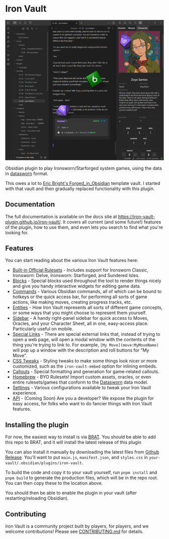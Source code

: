 # Iron Vault

![Iron Vault](./docs/Support/img/iron-vault-screenshot.png)

Obsidian plugin to play Ironsworn/Starforged system games, using the data in
[datasworn](https://github.com/rsek/datasworn) format.

This owes a lot to [Eric Bright's
Forged_in_Obsidian](https://github.com/ericbright2002/Forged_in_Obsidian)
template vault. I started with that vault and then gradually replaced
functionality with this plugin.

## Documentation

The full documentation is available on the docs site at
https://iron-vault-plugin.github.io/iron-vault/. It covers all current (and some
future!) features of the plugin, how to use them, and even lets you search to
find what you're looking for.

## Features

You can start reading about the various Iron Vault features here:

* [Built-in Official Rulesets](https://iron-vault-plugin.github.io/iron-vault/other-features/rulesets-and-homebrew.html#Built-in_Rulesets) - Includes support for Ironsworn Classic, Ironsworn: Delve, Ironsworn: Starforged, and Sundered Isles.
* [Blocks](https://iron-vault-plugin.github.io/iron-vault/blocks/about-blocks.html) -
  Special blocks used throughout the tool to render things nicely and give you
  handy interactive widgets for editing game data.
* [Commands](https://iron-vault-plugin.github.io/iron-vault/commands/about-commands.html) -
  Various Obsidian commands, all of which can be bound to hotkeys or the
  quick access bar, for performing all sorts of game actions, like making
  moves, creating progress tracks, etc.
* [Entities](https://iron-vault-plugin.github.io/iron-vault/entities/about-entities.html) -
  How Iron Vault represents all sorts of different game concepts, or some
  ways that you might choose to represent them yourself.
* [Sidebar](https://iron-vault-plugin.github.io/iron-vault/other-features/sidebar.html) -
  A handy right-panel sidebar for quick access to Moves, Oracles, and your
  Character Sheet, all in one, easy-access place. Particularly useful on
  mobile.
* [Special
  Links](https://iron-vault-plugin.github.io/iron-vault/other-features/special-links.html) -
  There are special external links that, instead of trying to open a web
  page, will open a modal window with the contents of the thing you're trying
  to link to. For example, `[My Move](move:MyMoveName)` will pop up a window
  with the description and roll buttons for "My Move".
* [CSS
  Tweaks](https://iron-vault-plugin.github.io/iron-vault/other-features/css-tweaks.html) -
  Styling tweaks to make some things look nicer or more customized, such as
  the `iron-vault-embed` option for inlining embeds.
* [Callouts](https://iron-vault-plugin.github.io/iron-vault/other-features/callouts.html) - Special formatting and generation for game-related callouts.
* [Homebrew](https://iron-vault-plugin.github.io/iron-vault/other-features/rulesets-and-homebrew.html#Homebrew) - BYO Rulesets! Import custom assets, oracles, or even entire rulesets/games that conform to the [Datasworn](https://github.com/rsek/datasworn) data model.
* [Settings](https://iron-vault-plugin.github.io/iron-vault/other-features/settings.html) -
  Various configurations available to tweak your Iron Vault experience.
* [API](https://iron-vault-plugin.github.io/iron-vault/other-features/api.html) -
  (Coming Soon) Are you a developer? We expose the plugin for easy access, for
  folks who want to do fancier things with Iron Vault features.

## Installing the plugin

For now, the easiest way to install is via
[BRAT](https://tfthacker.com/brat-plugins). You should be able to add this
repo to BRAT, and it will install the latest release of this plugin

You can also install it manually by downloading the latest files from [Github
Release](https://github.com/iron-vault-plugin/iron-vault/releases/latest). You'll want
to put `main.js`, `manifest.json`, and `styles.css` in
`your-vault/.obsidian/plugins/iron-vault`.

To build the code and copy it to your vault yourself, run `pnpm install` and `pnpm build` to
generate the production files, which will be in the repo root. You can then
copy these to the location above.

You should then be able to enable the plugin in your vault (after
restarting/reloading Obsidian).

## Contributing

Iron Vault is a community project built by players, for players, and we
welcome contributions! Please see [CONTRIBUTING.md](./CONTRIBUTING.md) for
details.
